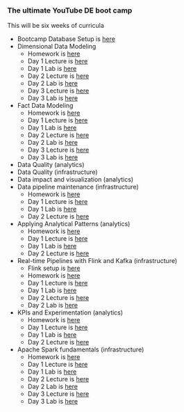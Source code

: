 ### The ultimate YouTube DE boot camp

This will be six weeks of curricula

- Bootcamp Database Setup is [here](https://www.dataexpert.io/lesson/boot-camp-database-setup-yt)
- Dimensional Data Modeling
  - Homework is [here](materials/1-dimensional-data-modeling/homework/homework.md)
  - Day 1 Lecture is [here](https://www.dataexpert.io/lesson/dimensional-data-modeling-lecture-day-1-yt)
  - Day 1 Lab is [here](https://www.dataexpert.io/lesson/dimensional-data-modeling-lab-day-1-yt)
  - Day 2 Lecture is [here](https://www.dataexpert.io/lesson/dimensional-data-modeling-day-2-lecture-yt)
  - Day 2 Lab is [here](https://www.dataexpert.io/lesson/dimensional-data-modeling-day-2-lab-yt)
  - Day 3 Lecture is [here](https://www.dataexpert.io/lesson/dimensional-data-modeling-day-3-lecture-yt)
  - Day 3 Lab is [here](https://www.dataexpert.io/lesson/dimensional-data-modeling-day-3-lab-yt)
- Fact Data Modeling
  - Homework is [here](materials/2-fact-data-modeling/homework/homework.md)
  - Day 1 Lecture is [here](https://www.dataexpert.io/lesson/fact-data-modeling-day-1-lecture-yt)
  - Day 1 Lab is [here](https://www.dataexpert.io/lesson/fact-data-modeling-day-1-lab-yt)
  - Day 2 Lecture is [here](https://www.dataexpert.io/lesson/fact-data-modeling-day-2-lecture-yt)
  - Day 2 Lab is [here](https://www.dataexpert.io/lesson/fact-data-modeling-day-2-lab-yt)
  - Day 3 Lecture is [here](https://www.dataexpert.io/lesson/fact-data-modeling-day-3-lecture-yt)
  - Day 3 Lab is [here](https://www.dataexpert.io/lesson/fact-data-modeling-day-3-lab-yt)
- Data Quality (analytics)
- Data Quality (infrastructure)
- Data impact and visualization (analytics)
- Data pipeline maintenance (infrastructure)
  - Homework is [here](materials/6-data-pipeline-maintenance/homework/homework.md)
  - Day 1 Lecture is [here](https://www.dataexpert.io/lesson/data-pipeline-maintenance-day-1-lecture-yt)
  - Day 1 Lab is [here](https://www.dataexpert.io/lesson/data-pipeline-maintenance-day-1-lab-yt)
  - Day 2 Lecture is [here](https://www.dataexpert.io/lesson/data-pipeline-maintenance-day-2-lecture-yt)
- Applying Analytical Patterns (analytics)
  - Homework is [here](materials/4-applying-analytical-patterns/homework/homework.md)
  - Day 1 Lecture is [here](https://www.dataexpert.io/lesson/data-quality-patterns-day-1-lecture-yt)
  - Day 1 Lab is [here](https://www.dataexpert.io/lesson/data-quality-patterns-day-1-lab-yt)
  - Day 2 Lecture is [here](https://www.dataexpert.io/lesson/data-quality-patterns-day-2-lecture-yt)
- Real-time Pipelines with Flink and Kafka (infrastructure)
  - Flink setup is [here](https://www.dataexpert.io/lesson/flink-lab-setup-yt)
  - Homework is [here](materials/4-apache-flink-training/homework/homework.md)
  - Day 1 Lecture is [here](https://www.dataexpert.io/lesson/streaming-pipelines-day-1-lecture-yt)
  - Day 1 Lab is [here](https://www.dataexpert.io/lesson/streaming-pipelines-day-1-lab-yt)
  - Day 2 Lecture is [here](https://www.dataexpert.io/lesson/streaming-pipelines-day-2-lecture-yt)
  - Day 2 Lab is [here](https://www.dataexpert.io/lesson/streaming-pipelines-day-2-lab-yt)
- KPIs and Experimentation (analytics)
  - Homework is [here](materials/5-kpis-and-experimentation/homework/homework.md)
  - Day 1 Lecture is [here](https://www.dataexpert.io/lesson/kpis-and-experimentation-day-1-lecture-yt)
  - Day 1 Lab is [here](https://www.dataexpert.io/lesson/kpis-and-experimentation-day-1-lab-yt)
  - Day 2 Lecture is [here](https://www.dataexpert.io/lesson/kpis-and-experimentation-day-2-lecture-yt)
- Apache Spark fundamentals (infrastructure)
  - Homework is [here](materials/3-spark-fundamentals/homework/homework.md)
  - Day 1 Lecture is [here](https://www.dataexpert.io/lesson/apache-spark-day-1-lecture-yt)
  - Day 1 Lab is [here](https://www.dataexpert.io/lesson/apache-spark-day-1-lab-yt)
  - Day 2 Lecture is [here](https://www.dataexpert.io/lesson/apache-spark-day-2-lecture-yt)
  - Day 2 Lab is [here](https://www.dataexpert.io/lesson/apache-spark-day-2-lab-yt)
  - Day 3 Lecture is [here](https://www.dataexpert.io/lesson/apache-spark-day-3-lecture-yt)
  - Day 3 Lab is [here](https://www.dataexpert.io/lesson/apache-spark-day-3-lab-yt)
